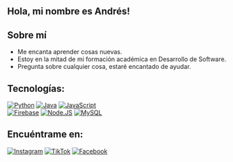  ## Hola, mi nombre es Andrés!
 ## Sobre mí

- Me encanta aprender cosas nuevas.
- Estoy en la mitad de mi formación académica en Desarrollo de Software.
- Pregunta sobre cualquier cosa, estaré encantado de ayudar.


## Tecnologías:
[![Python](https://img.shields.io/badge/Python-yellow?style=for-the-badge&logo=python&logoColor=white&labelColor=101010)]()
[![Java](https://img.shields.io/badge/Java-007396?style=for-the-badge&logo=java&logoColor=white&labelColor=101010)]()
[![JavaScript](https://img.shields.io/badge/JavaScript-F7DF1E?style=for-the-badge&logo=javascript&logoColor=white&labelColor=101010)]()
</br>
[![Firebase](https://img.shields.io/badge/Firebase-FFCA28?style=for-the-badge&logo=firebase&logoColor=white&labelColor=101010)]()
[![Node.JS](https://img.shields.io/badge/Node.JS-339933?style=for-the-badge&logo=node.js&logoColor=white&labelColor=101010)]()
[![MySQL](https://img.shields.io/badge/MySQL-4479A1?style=for-the-badge&logo=mysql&logoColor=white&labelColor=101010)]()
</br>

## Encuéntrame en:

[![Instagram](https://img.shields.io/badge/Instagram-@a.ndrxss-E4405F?style=for-the-badge&logo=instagram&logoColor=white&labelColor=101010)](https://www.instagram.com/a.ndrxss?igsh=MW9qM3JkZ3M3eTA2Mg%3D%3D&utm_source=qr)
[![TikTok](https://img.shields.io/badge/TikTok-@andr3xs-69C9D0?style=for-the-badge&logo=tiktok&logoColor=white&labelColor=101010)](https://www.tiktok.com/@andr3xs?_t=8j62QMIUFvB&_r=1)
[![Facebook](https://img.shields.io/badge/Facebook-@Andres_David-1877F2?style=for-the-badge&logo=facebook&logoColor=white&labelColor=101010)](https://www.facebook.com/andreesdavid01?mibextid=2JQ9oc)




